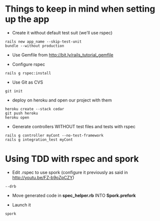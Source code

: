 Things to keep in mind when setting up the app
==============================================

* Create it without default test suit (we'll use rspec)
```
rails new app_name --skip-test-unit
bundle --without production
```

* Use Gemfile from http://bit.ly/rails_tutorial_gemfile

* Configure rspec
```
rails g rspec:install
```

* Use Git as CVS
```
git init
```

* deploy on heroku and open our project with them
```
heroku create --stack cedar
git push heroku
heroku open
```

* Generate controllers WITHOUT test files and tests with rspec
```
rails g controller myCont --no-test-framework
rails g integration_test myCont
```

Using TDD with rspec and spork
==============================

* Edit .rspec to use spork (configure it previously as said in http://youtu.be/FZ-b9oZpCZY)
```
--drb
```

* Move generated code in **spec_helper.rb** INTO **Spork.prefork**

* Launch it
```
spork
```
